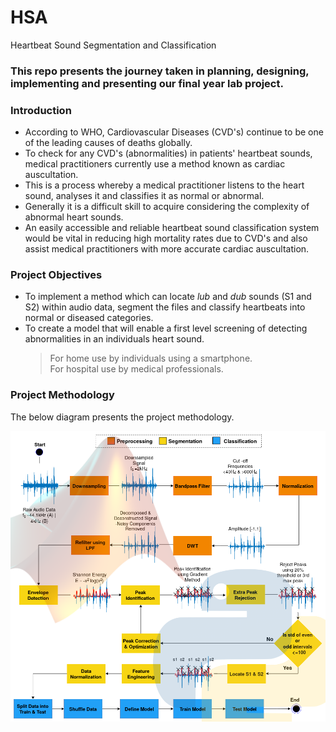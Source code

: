 # HSA
Heartbeat Sound Segmentation and Classification
### This repo presents the journey taken in planning, designing, implementing and presenting our final year lab project.

### Introduction

* According to WHO, Cardiovascular Diseases (CVD's) continue to be one of the leading causes of deaths globally.  
* To check for any CVD's (abnormalities) in patients' heartbeat sounds, medical practitioners currently use a method known as cardiac auscultation.
* This is a process whereby a medical practitioner listens to the heart sound, analyses it and classifies it as normal or abnormal.
* Generally it is a difficult skill to acquire considering the complexity of abnormal heart sounds.
* An easily accessible and reliable heartbeat sound classification system would be vital in reducing high mortality rates due to CVD's and also assist medical practitioners with more accurate cardiac auscultation.

### Project Objectives
* To implement a method which can locate _lub_ and _dub_ sounds (S1 and S2) within audio data, segment the files and classify heartbeats into normal or diseased categories.
* To create a model that will enable a first level screening of detecting abnormalities in an individuals heart sound.
     > For home use by individuals using a smartphone.\
     > For hospital use by medical professionals.
       

### Project Methodology
The below diagram presents the project methodology.

![alt text](https://github.com/Sephoro/HSA/blob/master/Project_Poster/finalflowC1.png)
